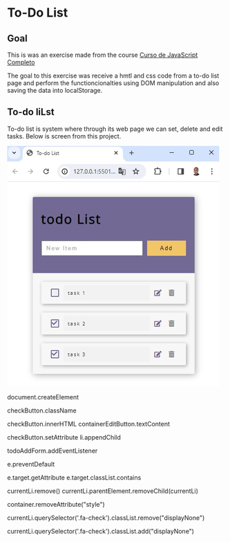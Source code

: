 # To-Do List

## Goal

This is was an exercise made from the course [Curso de JavaScript Completo](https://www.udemy.com/course/javascript-completo-2018-do-iniciante-ao-mestre/?couponCode=GENAISALE24)

The goal to this exercise was receive a hmtl and css code from a to-do list page and perform the functioncionalties using DOM manipulation and also saving the data into localStorage. 

## To-do liLst

To-do list is system where through its web page we can set, delete and edit tasks. Below is screen from this project.

![](./images/to-do-list.jpg)



document.createElement

checkButton.className

checkButton.innerHTML 
containerEditButton.textContent

checkButton.setAttribute
li.appendChild

todoAddForm.addEventListener

e.preventDefault

e.target.getAttribute
e.target.classList.contains

currentLi.remove()
currentLi.parentElement.removeChild(currentLi)

container.removeAttribute("style")

 currentLi.querySelector('.fa-check').classList.remove("displayNone")

 currentLi.querySelector('.fa-check').classList.add("displayNone")

